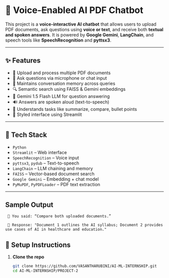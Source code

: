 # 🎤 Voice-Enabled AI PDF Chatbot

This project is a **voice-interactive AI chatbot** that allows users to upload PDF documents, ask questions using **voice or text**, and receive both **textual and spoken answers**. It is powered by **Google Gemini**, **LangChain**, and speech tools like **SpeechRecognition** and **pyttsx3**.

---

## ✨ Features

- 📄 Upload and process multiple PDF documents
- 🎤 Ask questions via microphone or chat input
- 🧠 Maintains conversation memory across queries
- 🔍 Semantic search using FAISS & Gemini embeddings
- 🤖 Gemini 1.5 Flash LLM for question answering
- 🔊 Answers are spoken aloud (text-to-speech)
- 🧠 Understands tasks like summarize, compare, bullet points
- 🎨 Styled interface using Streamlit

---

## 🚀 Tech Stack

- `Python`
- `Streamlit` – Web interface
- `SpeechRecognition` – Voice input
- `pyttsx3`, `pydub` – Text-to-speech
- `LangChain` – LLM chaining and memory
- `FAISS` – Vector-based document search
- `Google Gemini` – Embedding + chat model
- `PyMuPDF`, `PyPDFLoader` – PDF text extraction

---
## Sample Output

     🎤 You said: “Compare both uploaded documents.”

     🤖 Response: "Document 1 outlines the AI syllabus; Document 2 provides use cases of AI in healthcare and education."

## 🔐 Setup Instructions

1. **Clone the repo**
   ```bash
   git clone https://github.com/VASANTHARUBINI/AI-ML-INTERNSHIP.git
   cd AI-ML-INTERNSHIP/PROJECT-2
